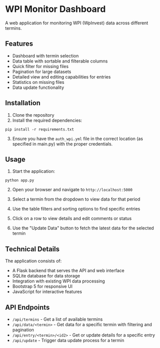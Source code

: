 # WPI Monitor Dashboard

A web application for monitoring WPI (WpInvest) data across different termins.

## Features

- Dashboard with termin selection
- Data table with sortable and filterable columns
- Quick filter for missing files
- Pagination for large datasets
- Detailed view and editing capabilities for entries
- Statistics on missing files
- Data update functionality

## Installation

1. Clone the repository
2. Install the required dependencies:

```
pip install -r requirements.txt
```

3. Ensure you have the `auth_wpi.yml` file in the correct location (as specified in main.py) with the proper credentials.

## Usage

1. Start the application:

```
python app.py
```

2. Open your browser and navigate to `http://localhost:5000`

3. Select a termin from the dropdown to view data for that period

4. Use the table filters and sorting options to find specific entries

5. Click on a row to view details and edit comments or status

6. Use the "Update Data" button to fetch the latest data for the selected termin

## Technical Details

The application consists of:

- A Flask backend that serves the API and web interface
- SQLite database for data storage
- Integration with existing WPI data processing
- Bootstrap 5 for responsive UI
- JavaScript for interactive features

## API Endpoints

- `/api/termins` - Get a list of available termins
- `/api/data/<termin>` - Get data for a specific termin with filtering and pagination
- `/api/entry/<termin>/<id2>` - Get or update details for a specific entry
- `/api/update` - Trigger data update process for a termin 